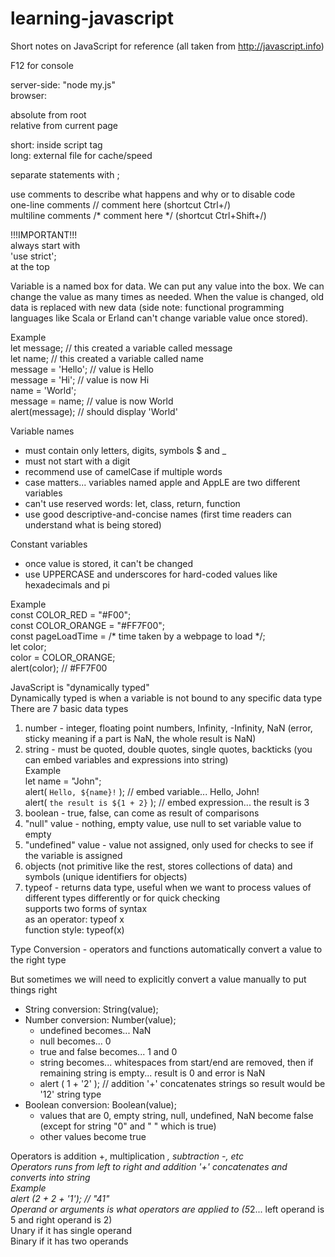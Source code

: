 # learning-javascript
Short notes on JavaScript for reference (all taken from http://javascript.info)

F12 for console

server-side: "node my.js"<br>
browser: <script></script>

<script src="/path/to/script.js"></script> absolute from root<br>
<script src="script.js"></script> relative from current page

short: inside script tag<br>
long: external file for cache/speed

separate statements with ;

use comments to describe what happens and why or to disable code<br>
one-line comments // comment here (shortcut Ctrl+/)<br>
multiline comments /* comment here */ (shortcut Ctrl+Shift+/)

!!!IMPORTANT!!!<br>
always start with<br>
'use strict';<br>
at the top

Variable is a named box for data. We can put any value into the box. We can change the value as many times as needed. When the value is changed, old data is replaced with new data (side note: functional programming languages like Scala or Erland can't change variable value once stored).

Example<br>
let message; // this created a variable called message<br>
let name; // this created a variable called name<br>
message = 'Hello'; // value is Hello<br>
message = 'Hi'; // value is now Hi<br>
name = 'World';<br>
message = name; // value is now World<br>
alert(message); // should display 'World'

Variable names
- must contain only letters, digits, symbols $ and _
- must not start with a digit
- recommend use of camelCase if multiple words
- case matters... variables named apple and AppLE are two different variables
- can't use reserved words: let, class, return, function
- use good descriptive-and-concise names (first time readers can understand what is being stored)

Constant variables
- once value is stored, it can't be changed
- use UPPERCASE and underscores for hard-coded values like hexadecimals and pi

Example<br>
const COLOR_RED = "#F00";<br>
const COLOR_ORANGE = "#FF7F00";<br>
const pageLoadTime = /* time taken by a webpage to load */;<br>
let color;<br>
color = COLOR_ORANGE;<br>
alert(color); // #FF7F00

JavaScript is "dynamically typed"<br>
Dynamically typed is when a variable is not bound to any specific data type<br>
There are 7 basic data types

1) number - integer, floating point numbers, Infinity, -Infinity, NaN (error, sticky meaning if a part is NaN, the whole result is NaN)
2) string - must be quoted, double quotes, single quotes, backticks (you can embed variables and expressions into string)<br>
Example<br>
let name = "John";<br>
alert( `Hello, ${name}!` ); // embed variable... Hello, John!<br>
alert( `the result is ${1 + 2}` ); // embed expression... the result is 3
3) boolean - true, false, can come as result of comparisons
4) "null" value - nothing, empty value, use null to set variable value to empty
5) "undefined" value - value not assigned, only used for checks to see if the variable is assigned
6) objects (not primitive like the rest, stores collections of data) and symbols (unique identifiers for objects)
7) typeof - returns data type, useful when we want to process values of different types differently or for quick checking<br>
supports two forms of syntax<br>as an operator: typeof x<br>function style: typeof(x)

Type Conversion - operators and functions automatically convert a value to the right type

But sometimes we will need to explicitly convert a value manually to put things right
- String conversion: String(value);
- Number conversion: Number(value);
  - undefined becomes... NaN
  - null becomes... 0
  - true and false becomes... 1 and 0
  - string becomes... whitespaces from start/end are removed, then if remaining string is empty... result is 0 and error is NaN
  - alert ( 1 + '2' ); // addition '+' concatenates strings so result would be '12' string type
- Boolean conversion: Boolean(value);
  - values that are 0, empty string, null, undefined, NaN become false (except for string "0" and " " which is true)
  - other values become true
  
  
Operators is addition +, multiplication *, subtraction -, etc<br>
Operators runs from left to right and addition '+' concatenates and converts into string<br>
Example<br>
alert (2 + 2 + '1'); // "41"<br>
Operand or arguments is what operators are applied to (5*2... left operand is 5 and right operand is 2)<br>
Unary if it has single operand<br>
Binary if it has two operands
  
  
  

























